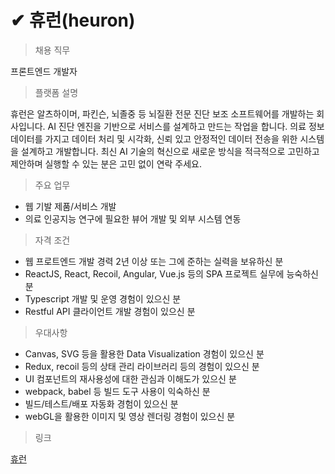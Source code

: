 # ✔ 휴런(heuron)

> 채용 직무

프론트엔드 개발자

> 플랫폼 설명

휴런은 알츠하이머, 파킨슨, 뇌졸중 등 뇌질환 전문 진단 보조 소프트웨어를 개발하는 회사입니다.
AI 진단 엔진을 기반으로 서비스를 설계하고 만드는 작업을 합니다.
의료 정보 데이터를 가지고 데이터 처리 및 시각화, 신뢰 있고 안정적인 데이터 전송을 위한 시스템을 설계하고 개발합니다.
최신 AI 기술의 혁신으로 새로운 방식을 적극적으로 고민하고 제안하며 실행할 수 있는 분은 고민 없이 연락 주세요.

> 주요 업무

- 웹 기발 제품/서비스 개발
- 의료 인공지능 연구에 필요한 뷰어 개발 및 외부 시스템 연동


> 자격 조건

- 웹 프로트엔드 개발 경력 2년 이상 또는 그에 준하는 실력을 보유하신 분
- ReactJS, React, Recoil, Angular, Vue.js 등의 SPA 프로젝트 실무에 능숙하신 분 
- Typescript 개발 및 운영 경험이 있으신 분
- Restful API 클라이언트 개발 경험이 있으신 분

> 우대사항

- Canvas, SVG 등을 활용한 Data Visualization 경험이 있으신 분
- Redux, recoil 등의 상태 관리 라이브러리 등의 경험이 있으신 분
- UI 컴포넌트의 재사용성에 대한 관심과 이해도가 있으신 분
- webpack, babel 등 빌드 도구 사용이 익숙하신 분
- 빌드/테스트/배포 자동화 경험이 있으신 분
- webGL을 활용한 이미지 및 영상 렌더링 경험이 있으신 분

> 링크

[휴런](https://iheuron.com/)

